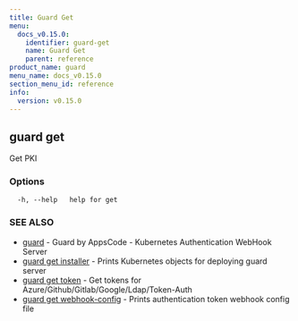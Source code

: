 ```yaml
---
title: Guard Get
menu:
  docs_v0.15.0:
    identifier: guard-get
    name: Guard Get
    parent: reference
product_name: guard
menu_name: docs_v0.15.0
section_menu_id: reference
info:
  version: v0.15.0
---
```


## guard get

Get PKI

### Options

```
  -h, --help   help for get
```

### SEE ALSO

* [guard](/docs/v0.15.0/reference/guard)	 - Guard by AppsCode - Kubernetes Authentication WebHook Server
* [guard get installer](/docs/v0.15.0/reference/guard_get_installer)	 - Prints Kubernetes objects for deploying guard server
* [guard get token](/docs/v0.15.0/reference/guard_get_token)	 - Get tokens for Azure/Github/Gitlab/Google/Ldap/Token-Auth
* [guard get webhook-config](/docs/v0.15.0/reference/guard_get_webhook-config)	 - Prints authentication token webhook config file

